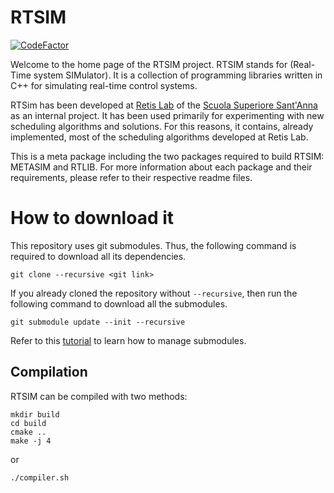 # RTSIM

[![CodeFactor](https://www.codefactor.io/repository/github/sssa-ampere/rtsim/badge/master)](https://www.codefactor.io/repository/github/sssa-ampere/rtsim/overview/master)

Welcome to the home page of the RTSIM project. RTSIM stands for (Real-Time system SIMulator). It is a collection of programming libraries written in C++ for simulating real-time control systems.

RTSim has been developed at [Retis Lab](http://retis.santannapisa.it/) of the [Scuola Superiore Sant'Anna](https://www.santannapisa.it/en) as an internal project. It has been used primarily for experimenting with new scheduling algorithms and solutions. For this reasons, it contains, already implemented, most of the scheduling algorithms developed at Retis Lab.

This is a meta package including the two packages required to build RTSIM: METASIM and RTLIB.
For more information about each package and their requirements, please refer to their respective readme files.

# How to download it

This repository uses git submodules. Thus, the following command is required to download all its dependencies.

```
git clone --recursive <git link>
```

If you already cloned the repository without `--recursive`, then run the following command to download all the submodules.

```
git submodule update --init --recursive
```

Refer to this [tutorial](https://www.vogella.com/tutorials/GitSubmodules/article.html) to learn how to manage submodules.


## Compilation

RTSIM can be compiled with two methods:

    mkdir build
    cd build
    cmake ..
    make -j 4


or 

    ./compiler.sh

